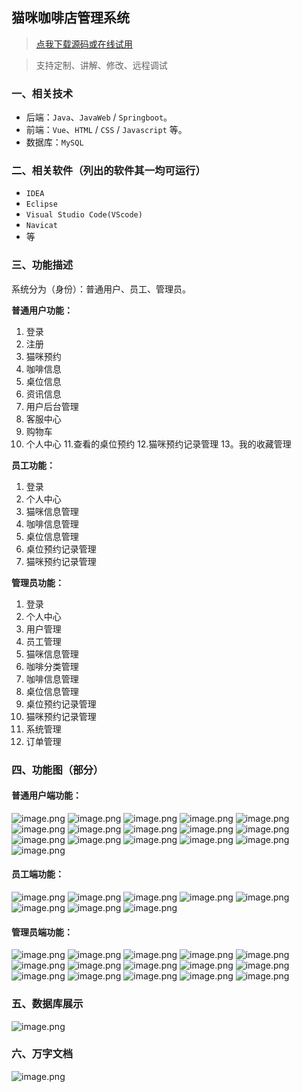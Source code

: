 ## 猫咪咖啡店管理系统

> [点我下载源码或在线试用](https://www.notmaker.com/detail/dadd254df74540139d0bb96c3c4c9191/ghbnew) 

> 支持定制、讲解、修改、远程调试

### 一、相关技术
- 后端：`Java`、`JavaWeb` / `Springboot`。
- 前端：`Vue`、`HTML` / `CSS` / `Javascript` 等。
- 数据库：`MySQL`

### 二、相关软件（列出的软件其一均可运行）
- `IDEA`
- `Eclipse`
- `Visual Studio Code(VScode)`
- `Navicat`
- 等

### 三、功能描述
系统分为（身份）：普通用户、员工、管理员。

**普通用户功能：**
1. 登录
2. 注册
3. 猫咪预约
4. 咖啡信息
5. 桌位信息
6. 资讯信息
7. 用户后台管理
8. 客服中心
9. 购物车
10. 个人中心
11.查看的桌位预约
12.猫咪预约记录管理
13。我的收藏管理

**员工功能：**
1. 登录
2. 个人中心
3. 猫咪信息管理
4. 咖啡信息管理
5. 桌位信息管理
6. 桌位预约记录管理
7. 猫咪预约记录管理

**管理员功能：**
1. 登录
2. 个人中心
3. 用户管理
4. 员工管理
5. 猫咪信息管理
6. 咖啡分类管理
7. 咖啡信息管理
8. 桌位信息管理
9. 桌位预约记录管理
10. 猫咪预约记录管理
11. 系统管理
12. 订单管理

### 四、功能图（部分）

#### 普通用户端功能：
![image.png](https://store.ptcc9.top/notmaker/user_upload/ae6ec43fc66749518e7171ae10209a44/2024-06-14%2005:02:30_image.png)
![image.png](https://store.ptcc9.top/notmaker/user_upload/ae6ec43fc66749518e7171ae10209a44/2024-06-14%2005:02:18_image.png)
![image.png](https://store.ptcc9.top/notmaker/user_upload/ae6ec43fc66749518e7171ae10209a44/2024-06-14%2004:46:39_image.png)
![image.png](https://store.ptcc9.top/notmaker/user_upload/ae6ec43fc66749518e7171ae10209a44/2024-06-14%2004:47:01_image.png)
![image.png](https://store.ptcc9.top/notmaker/user_upload/ae6ec43fc66749518e7171ae10209a44/2024-06-14%2004:47:20_image.png)
![image.png](https://store.ptcc9.top/notmaker/user_upload/ae6ec43fc66749518e7171ae10209a44/2024-06-14%2004:47:41_image.png)
![image.png](https://store.ptcc9.top/notmaker/user_upload/ae6ec43fc66749518e7171ae10209a44/2024-06-14%2004:47:51_image.png)
![image.png](https://store.ptcc9.top/notmaker/user_upload/ae6ec43fc66749518e7171ae10209a44/2024-06-14%2004:48:03_image.png)
![image.png](https://store.ptcc9.top/notmaker/user_upload/ae6ec43fc66749518e7171ae10209a44/2024-06-14%2004:48:14_image.png)
![image.png](https://store.ptcc9.top/notmaker/user_upload/ae6ec43fc66749518e7171ae10209a44/2024-06-14%2004:48:22_image.png)
![image.png](https://store.ptcc9.top/notmaker/user_upload/ae6ec43fc66749518e7171ae10209a44/2024-06-14%2004:48:32_image.png)
![image.png](https://store.ptcc9.top/notmaker/user_upload/ae6ec43fc66749518e7171ae10209a44/2024-06-14%2004:48:39_image.png)
![image.png](https://store.ptcc9.top/notmaker/user_upload/ae6ec43fc66749518e7171ae10209a44/2024-06-14%2004:48:46_image.png)
![image.png](https://store.ptcc9.top/notmaker/user_upload/ae6ec43fc66749518e7171ae10209a44/2024-06-14%2004:49:05_image.png)
![image.png](https://store.ptcc9.top/notmaker/user_upload/ae6ec43fc66749518e7171ae10209a44/2024-06-14%2004:49:14_image.png)
![image.png](https://store.ptcc9.top/notmaker/user_upload/ae6ec43fc66749518e7171ae10209a44/2024-06-14%2004:49:22_image.png)
#### 员工端功能：
![image.png](https://store.ptcc9.top/notmaker/user_upload/ae6ec43fc66749518e7171ae10209a44/2024-06-14%2004:50:10_image.png)
![image.png](https://store.ptcc9.top/notmaker/user_upload/ae6ec43fc66749518e7171ae10209a44/2024-06-14%2004:50:23_image.png)
![image.png](https://store.ptcc9.top/notmaker/user_upload/ae6ec43fc66749518e7171ae10209a44/2024-06-14%2004:50:34_image.png)
![image.png](https://store.ptcc9.top/notmaker/user_upload/ae6ec43fc66749518e7171ae10209a44/2024-06-14%2004:50:42_image.png)
![image.png](https://store.ptcc9.top/notmaker/user_upload/ae6ec43fc66749518e7171ae10209a44/2024-06-14%2004:50:49_image.png)
![image.png](https://store.ptcc9.top/notmaker/user_upload/ae6ec43fc66749518e7171ae10209a44/2024-06-14%2004:50:56_image.png)
![image.png](https://store.ptcc9.top/notmaker/user_upload/ae6ec43fc66749518e7171ae10209a44/2024-06-14%2004:51:04_image.png)
![image.png](https://store.ptcc9.top/notmaker/user_upload/ae6ec43fc66749518e7171ae10209a44/2024-06-14%2004:51:18_image.png)
#### 管理员端功能：
![image.png](https://store.ptcc9.top/notmaker/user_upload/ae6ec43fc66749518e7171ae10209a44/2024-06-14%2004:51:36_image.png)
![image.png](https://store.ptcc9.top/notmaker/user_upload/ae6ec43fc66749518e7171ae10209a44/2024-06-14%2004:51:44_image.png)
![image.png](https://store.ptcc9.top/notmaker/user_upload/ae6ec43fc66749518e7171ae10209a44/2024-06-14%2004:51:52_image.png)
![image.png](https://store.ptcc9.top/notmaker/user_upload/ae6ec43fc66749518e7171ae10209a44/2024-06-14%2004:51:59_image.png)
![image.png](https://store.ptcc9.top/notmaker/user_upload/ae6ec43fc66749518e7171ae10209a44/2024-06-14%2004:52:07_image.png)
![image.png](https://store.ptcc9.top/notmaker/user_upload/ae6ec43fc66749518e7171ae10209a44/2024-06-14%2004:52:14_image.png)
![image.png](https://store.ptcc9.top/notmaker/user_upload/ae6ec43fc66749518e7171ae10209a44/2024-06-14%2004:52:20_image.png)
![image.png](https://store.ptcc9.top/notmaker/user_upload/ae6ec43fc66749518e7171ae10209a44/2024-06-14%2004:52:29_image.png)
![image.png](https://store.ptcc9.top/notmaker/user_upload/ae6ec43fc66749518e7171ae10209a44/2024-06-14%2004:52:35_image.png)
![image.png](https://store.ptcc9.top/notmaker/user_upload/ae6ec43fc66749518e7171ae10209a44/2024-06-14%2004:52:44_image.png)
![image.png](https://store.ptcc9.top/notmaker/user_upload/ae6ec43fc66749518e7171ae10209a44/2024-06-14%2004:52:49_image.png)
![image.png](https://store.ptcc9.top/notmaker/user_upload/ae6ec43fc66749518e7171ae10209a44/2024-06-14%2004:52:55_image.png)
![image.png](https://store.ptcc9.top/notmaker/user_upload/ae6ec43fc66749518e7171ae10209a44/2024-06-14%2004:53:01_image.png)
![image.png](https://store.ptcc9.top/notmaker/user_upload/ae6ec43fc66749518e7171ae10209a44/2024-06-14%2004:53:08_image.png)
![image.png](https://store.ptcc9.top/notmaker/user_upload/ae6ec43fc66749518e7171ae10209a44/2024-06-14%2004:53:17_image.png)
### 五、数据库展示
![image.png](https://store.ptcc9.top/notmaker/user_upload/ae6ec43fc66749518e7171ae10209a44/2024-06-14%2004:53:53_image.png)

### 六、万字文档
![image.png](https://store.ptcc9.top/notmaker/user_upload/ae6ec43fc66749518e7171ae10209a44/2025-03-19%2011:34:31_image.png)
